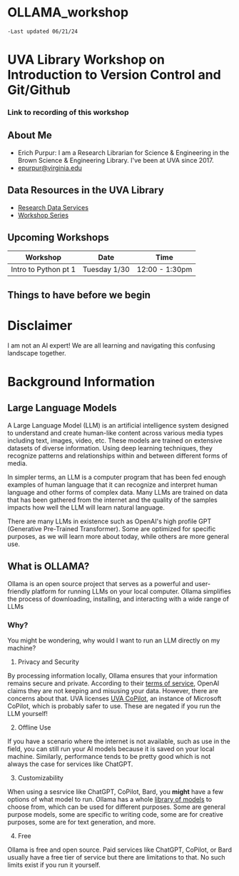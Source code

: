 # OLLAMA_workshop



```
-Last updated 06/21/24
```

# UVA Library Workshop on Introduction to Version Control and Git/Github

### Link to recording of this workshop



## About Me
* Erich Purpur: I am a Research Librarian for Science & Engineering in the Brown Science & Engineering Library. I've been at UVA since 2017.
* epurpur@virginia.edu

## Data Resources in the UVA Library
* [Research Data Services](https://data.library.virginia.edu/)
* [Workshop Series](https://data.library.virginia.edu/training/)

## Upcoming Workshops

| Workshop | Date | Time |
| ---- | ---- | ---- |
| Intro to Python pt 1                                                |       Tuesday 1/30   |  12:00 - 1:30pm


## Things to have before we begin


# Disclaimer
I am not an AI expert! We are all learning and navigating this confusing landscape together. 


# Background Information 
## Large Language Models
A Large Language Model (LLM) is an artificial intelligence system designed to understand and create human-like content across various media types including text, images, video, etc. These models are trained on extensive datasets of diverse information. Using deep learning techniques, they recognize patterns and relationships within and between different forms of media.

In simpler terms, an LLM is a computer program that has been fed enough examples of human language that it can recognize and interpret human language and other forms of complex data. Many LLMs are trained on data that has been gathered from the internet and the quality of the samples impacts how well the LLM will learn natural language. 

There are many LLMs in existence such as OpenAI's high profile GPT (Generative Pre-Trained Transformer). Some are optimized for specific purposes, as we will learn more about today, while others are more general use. 

## What is OLLAMA?

Ollama is an open source project that serves as a powerful and user-friendly platform for running LLMs on your local computer. Ollama simplifies the process of downloading, installing, and interacting with a wide range of LLMs


### Why?
You might be wondering, why would I want to run an LLM directly on my machine?

1. Privacy and Security

By processing information locally, Ollama ensures that your information remains secure and private. According to their [terms of service](https://openai.com/policies/terms-of-use/), OpenAI claims they are not keeping and misusing your data. However, there are concerns about that. UVA licenses [UVA CoPilot](https://virginia.service-now.com/its?id=itsweb_kb_article&sys_id=8a0050d847fac610bb2b9c7b116d4317), an instance of Microsoft CoPilot, which is probably safer to use. These are negated if you run the LLM yourself!

2. Offline Use

If you have a scenario where the internet is not available, such as use in the field, you can still run your AI models because it is saved on your local machine. Similarly, performance tends to be pretty good which is not always the case for services like ChatGPT.

3. Customizability

When using a sesrvice like ChatGPT, CoPilot, Bard, you **might** have a few options of what model to run. Ollama has a whole [library of models](https://ollama.com/library) to choose from, which can be used for different purposes. Some are general purpose models, some are specific to writing code, some are for creative purposes, some are for text generation, and more.

 4. Free

Ollama is free and open source. Paid services like ChatGPT, CoPilot, or Bard usually have a free tier of service but there are limitations to that. No such limits exist if you run it yourself. 

